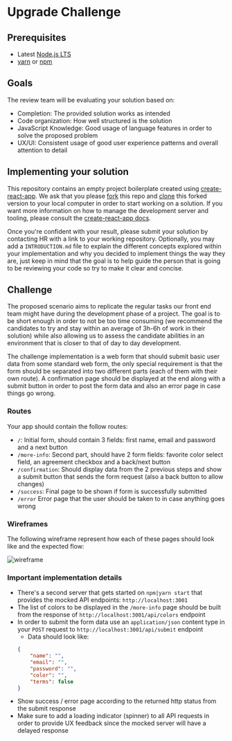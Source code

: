 # Upgrade Challenge

## Prerequisites

- Latest [Node.js LTS](https://nodejs.org/en/download/)
- [yarn](https://yarnpkg.com/en/) or [npm](https://www.npmjs.com/)

## Goals

The review team will be evaluating your solution based on:

- Completion: The provided solution works as intended
- Code organization: How well structured is the solution
- JavaScript Knowledge: Good usage of language features in order to solve the proposed problem
- UX/UI: Consistent usage of good user experience patterns and overall attention to detail

## Implementing your solution

This repository contains an empty project boilerplate created using [create-react-app](https://github.com/facebook/create-react-app). We ask that you please [fork](https://help.github.com/articles/fork-a-repo/) this repo and [clone](https://help.github.com/articles/cloning-a-repository/) this forked version to your local computer in order to start working on a solution. If you want more information on how to manage the development server and tooling, please consult the [create-react-app docs](https://github.com/facebook/create-react-app/blob/master/packages/react-scripts/template/README.md).

Once you're confident with your result, please submit your solution by contacting HR with a link to your working repository. Optionally, you may add a `INTRODUCTION.md` file to explain the different concepts explored within your implementation and why you decided to implement things the way they are, just keep in mind that the goal is to help guide the person that is going to be reviewing your code so try to make it clear and concise.

## Challenge

The proposed scenario aims to replicate the regular tasks our front end team might have during the development phase of a project. The goal is to be short enough in order to not be too time consuming (we recommend the candidates to try and stay within an average of 3h-6h of work in their solution) while also allowing us to assess the candidate abilities in an environment that is closer to that of day to day development.

The challenge implementation is a web form that should submit basic user data from some standard web form, the only special requirement is that the form should be separated into two different parts (each of them with their own route). A confirmation page should be displayed at the end along with a submit button in order to post the form data and also an error page in case things go wrong.

### Routes

Your app should contain the follow routes:

- `/`: Initial form, should contain 3 fields: first name, email and password and a next button
- `/more-info`: Second part, should have 2 form fields: favorite color select field, an agreement checkbox and a back/next button
- `/confirmation`: Should display data from the 2 previous steps and show a submit button that sends the form request (also a back button to allow changes)
- `/success`: Final page to be shown if form is successfully submitted
- `/error` Error page that the user should be taken to in case anything goes wrong

### Wireframes

The following wireframe represent how each of these pages should look like and the expected flow:

![wireframe](20180829-wireframe001.png)

### Important implementation details

- There's a second server that gets started on `npm|yarn start` that provides the mocked API endpoints: `http://localhost:3001`
- The list of colors to be displayed in the `/more-info` page should be built from the response of `http://localhost:3001/api/colors` endpoint
- In order to submit the form data use an `application/json` content type in your `POST` request to `http://localhost:3001/api/submit` endpoint
  - Data should look like:
  ```json
  {
      "name": "",
      "email": "",
      "password": "",
      "color": "",
      "terms": false
  }
  ```
- Show success / error page according to the returned http status from the submit response
- Make sure to add a loading indicator (spinner) to all API requests in order to provide UX feedback since the mocked server will have a delayed response

